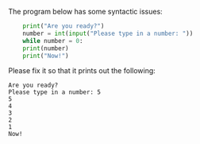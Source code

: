 The program below has some syntactic issues:

```python
    print("Are you ready?")
    number = int(input("Please type in a number: "))
    while number = 0:
    print(number)
    print("Now!")
```

Please fix it so that it prints out the following:

```
Are you ready?
Please type in a number: 5
5
4
3
2
1
Now!
```
